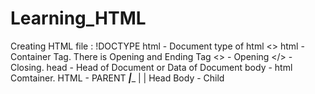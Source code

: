 # Learning_HTML
Creating HTML file :
!DOCTYPE html - Document type of html <>
html - Container Tag. There is Opening and Ending Tag <> - Opening </> - Closing.
head - Head of Document or Data of Document
body - html Comtainer.
                                HTML - PARENT
                                _____|______
                                |           |
                              Head         Body - Child
                                
                                